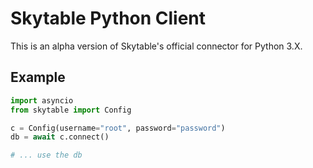 # Skytable Python Client

This is an alpha version of Skytable's official connector for Python 3.X.

## Example

```python
import asyncio
from skytable import Config

c = Config(username="root", password="password")
db = await c.connect()

# ... use the db
```
